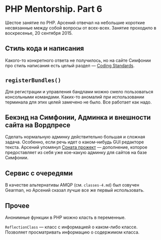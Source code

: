 # PHP Mentorship. Part 6
Шестое занятие по PHP. Арсений отвечал на небольшие короткие несвязанные между собой вопросы от всех-всех. Занятие проходило в воскресенье, 20 сентября 2015.

## Стиль кода и написания

Какого-то конкретного ответа не получилось, но на сайте Симфонии про стиль написания есть целый раздел — [Coding Standards](http://symfony.com/doc/current/contributing/code/standards.html).

## `registerBundles()`

Для регистрации и управления бандлами можно смело пользоваться консольными командами. Каких-то аномалий при использовании терминала для этих целей замечено не было. Все работает как надо.

## Бекэнд на Симфонии, Админка и внешности сайта на Вордпресе

Сделать нормальную админку действительно большая и сложная задача. Особенно, если речь идет о каком-нибудь GUI редакторе текста. Арсений упомянул [Соната прожект](https://sonata-project.org/) — дополнение, которое предоставляет из себя уже кое-какую админку для сайтов на базе Симфонии.

## Сервис с очередями

В качестве альтернативы AMQP (см. `classes-4.md`) был озвучен Gearman, но Арсений сказал лучше все же первый использовать.

## Прочее

Анонимные функции в PHP можно класть в переменные. 

`ReflectionClass` — класс с информацией о каком-либо классе. Позволяет просматривать информацию о содержимом класса.

